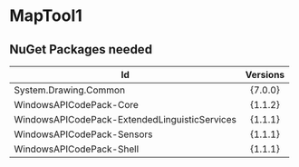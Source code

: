 # MapTool1

## NuGet Packages needed
| Id                                            | Versions |
| ----------------------------------------------|:--------:|
| System.Drawing.Common                         | {7.0.0}  | 
| WindowsAPICodePack-Core                       | {1.1.2}  | 
| WindowsAPICodePack-ExtendedLinguisticServices | {1.1.1}  |  
| WindowsAPICodePack-Sensors                    | {1.1.1}  |   
| WindowsAPICodePack-Shell                      | {1.1.1}  |  
